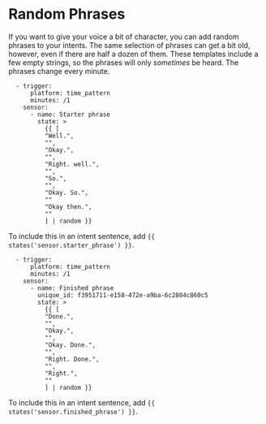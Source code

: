 # Random Phrases

If you want to give your voice a bit of character, you can add random phrases to your intents. The same selection of phrases can get a bit old, however, even if there are half a dozen of them. These templates include a few empty strings, so the phrases will only *sometimes* be heard. The phrases change every minute.

```
  - trigger:
      platform: time_pattern
      minutes: /1
    sensor:
      - name: Starter phrase
        state: >
          {{ [
          "Well.",
          "",
          "Okay.",
          "",
          "Right. well.",
          "",
          "So.",
          "",
          "Okay. So.",
          ""
          "Okay then.",
          ""
          ] | random }}
```

To include this in an intent sentence, add ```{{ states('sensor.starter_phrase') }}```.

```
  - trigger:
      platform: time_pattern
      minutes: /1
    sensor:
      - name: Finished phrase
        unique_id: f3951711-e158-472e-a9ba-6c2804c860c5
        state: >
          {{ [
          "Done.",
          "",
          "Okay.",
          "",
          "Okay. Done.",
          "",
          "Right. Done.",
          "",
          "Right.",
          ""
          ] | random }}
```
To include this in an intent sentence, add ```{{ states('sensor.finished_phrase') }}```.
